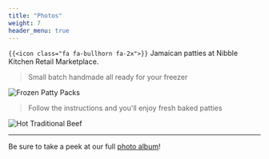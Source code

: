 ```yaml
---
title: "Photos"
weight: 7
header_menu: true
---
```



`{{<icon class="fa fa-bullhorn fa-2x">}}` Jamaican patties at Nibble Kitchen Retail Marketplace.


>Small batch handmade all ready for your freezer

![Frozen Patty Packs](../images/patties-prod10.jpg)

>Follow the instructions and you'll enjoy fresh baked patties

![Hot Traditional Beef](../images/patty-bite.jpg)

----

Be sure to take a peek at our full [photo album](photo-album)!